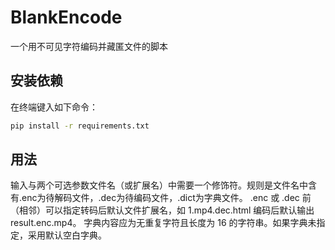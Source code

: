 # BlankEncode
一个用不可见字符编码并藏匿文件的脚本
## 安装依赖
在终端键入如下命令：
```cmd
pip install -r requirements.txt
```
## 用法
输入与两个可选参数文件名（或扩展名）中需要一个修饰符。规则是文件名中含有.enc为待解码文件，.dec为待编码文件，.dict为字典文件。
.enc 或 .dec 前（相邻）可以指定转码后默认文件扩展名，如 1.mp4.dec.html 编码后默认输出 result.enc.mp4。
字典内容应为无重复字符且长度为 16 的字符串。如果字典未指定，采用默认空白字典。
